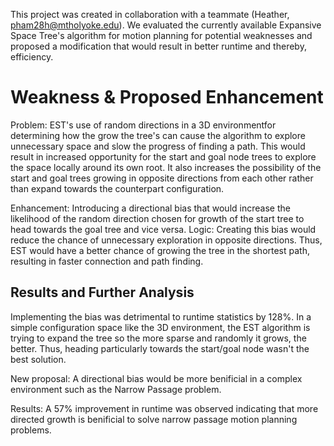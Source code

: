 This project was created in collaboration with a teammate (Heather, pham28h@mtholyoke.edu). We evaluated the currently available Expansive Space Tree's algorithm for motion planning for potential weaknesses and proposed a modification that would result in better runtime and thereby, efficiency. 

<h1> Weakness & Proposed Enhancement </h1>
Problem: EST's use of random directions in a 3D environmentfor determining how the grow the tree's can cause the algorithm to explore unnecessary space and slow the progress of finding a path. This would result in increased opportunity for the start and goal node trees to explore the space locally around its own root. It also increases the possibility of the start and goal trees growing in opposite directions from each other rather than expand towards the counterpart configuration.  

Enhancement: Introducing a directional bias that would increase the likelihood of the random direction chosen for growth of the start tree to head towards the goal tree and vice versa.
Logic: Creating this bias would reduce the chance of unnecessary exploration in opposite directions. Thus, EST would have a better chance of growing the tree in the shortest path, resulting in faster connection and path finding.

<h2> Results and Further Analysis </h2>
Implementing the bias was detrimental to runtime statistics by 128%. In a simple configuration space like the 3D environment, the EST algorithm is trying to expand the tree so the more sparse and randomly it grows, the better. Thus, heading particularly towards the start/goal node wasn't the best solution.  

New proposal: A directional bias would be more benificial in a complex environment such as the Narrow Passage problem.  

Results: A 57% improvement in runtime was observed indicating that more directed growth is benificial to solve narrow passage motion planning problems.
   
